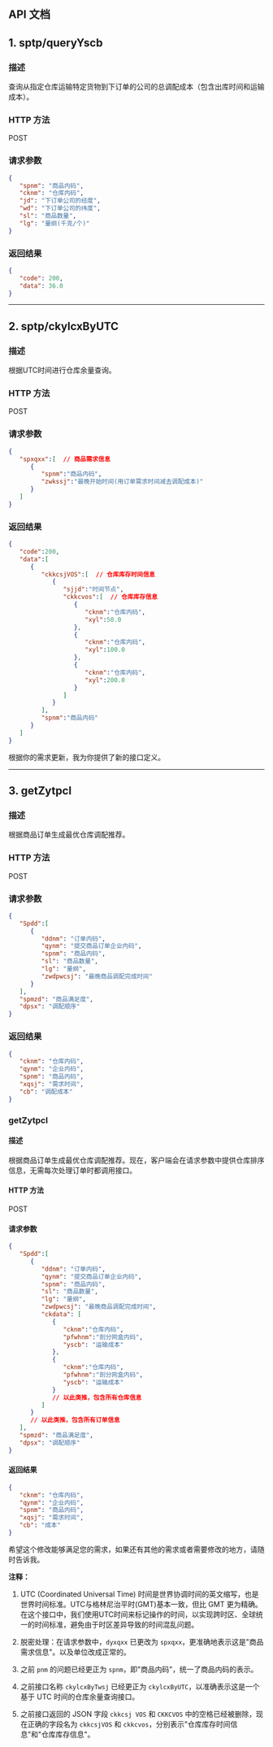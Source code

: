 ## API 文档

## 1. sptp/queryYscb

### 描述

查询从指定仓库运输特定货物到下订单的公司的总调配成本（包含出库时间和运输成本）。

### HTTP 方法

POST

### 请求参数

```json
{
   "spnm": "商品内码", 
   "cknm": "仓库内码",
   "jd": "下订单公司的经度", 
   "wd": "下订单公司的纬度",
   "sl": "商品数量", 
   "lg": "量纲(千克/个)"
}
```

### 返回结果

```json
{
   "code": 200,
   "data": 36.0
}
```

--- 

## 2. sptp/ckylcxByUTC

### 描述

根据UTC时间进行仓库余量查询。

### HTTP 方法

POST

### 请求参数

```json
{
   "spxqxx":[  // 商品需求信息
      {
         "spnm":"商品内码",
         "zwkssj":"最晚开始时间(用订单需求时间减去调配成本)"
      }
   ]
}
```

### 返回结果

```json
{
   "code":200,
   "data":[
      {
         "ckkcsjVOS":[  // 仓库库存时间信息
            {
               "sjjd":"时间节点",
               "ckkcvos":[  // 仓库库存信息
                  {
                     "cknm":"仓库内码",
                     "xyl":50.0
                  },
                  {
                     "cknm":"仓库内码",
                     "xyl":100.0
                  },
                  {
                     "cknm":"仓库内码",
                     "xyl":200.0
                  }
               ]
            }
         ],
         "spnm":"商品内码"
      }
   ]
}
```

根据你的需求更新，我为你提供了新的接口定义。




---

## 3. getZytpcl

### 描述

根据商品订单生成最优仓库调配推荐。

### HTTP 方法

POST

### 请求参数

```json
{
   "Spdd":[
      {
         "ddnm": "订单内码",
         "qynm": "提交商品订单企业内码",
         "spnm": "商品内码",
         "sl": "商品数量",
         "lg": "量纲",
         "zwdpwcsj": "最晚商品调配完成时间"
      }
   ],
   "spmzd": "商品满足度", 
   "dpsx": "调配顺序"
}
```

### 返回结果

```json
{
   "cknm": "仓库内码",
   "qynm": "企业内码",
   "spnm": "商品内码",
   "xqsj": "需求时间",
   "cb": "调配成本"
}
```



### getZytpcl

#### 描述

根据商品订单生成最优仓库调配推荐。现在，客户端会在请求参数中提供仓库排序信息，无需每次处理订单时都调用接口。

#### HTTP 方法

POST

#### 请求参数

```json
{
   "Spdd":[
      {
         "ddnm": "订单内码",
         "qynm": "提交商品订单企业内码",
         "spnm": "商品内码",
         "sl": "商品数量",
         "lg": "量纲",
         "zwdpwcsj": "最晚商品调配完成时间",
         "ckdata": [
            {
               "cknm":"仓库内码",
               "pfwhnm":"剖分网盒内码",
               "yscb": "运输成本"
            },
            {
               "cknm":"仓库内码",
               "pfwhnm":"剖分网盒内码",
               "yscb": "运输成本"
            }
            // 以此类推，包含所有仓库信息
         ]
      }
      // 以此类推，包含所有订单信息
   ],
   "spmzd": "商品满足度", 
   "dpsx": "调配顺序"
}
```

#### 返回结果

```json
{
   "cknm": "仓库内码",
   "qynm": "企业内码",
   "spnm": "商品内码",
   "xqsj": "需求时间",
   "cb": "成本"
}
```

希望这个修改能够满足您的需求，如果还有其他的需求或者需要修改的地方，请随时告诉我。

**注释：**

1. UTC (Coordinated Universal Time) 时间是世界协调时间的英文缩写，也是世界时间标准。UTC与格林尼治平时(GMT)基本一致，但比 GMT 更为精确。在这个接口中，我们使用UTC时间来标记操作的时间，以实现跨时区、全球统一的时间标准，避免由于时区差异导致的时间混乱问题。

2. 脱密处理：在请求参数中，`dyxqxx` 已更改为 `spxqxx`，更准确地表示这是"商品需求信息"。以及单位改成正常的。

3. 之前 `pnm` 的问题已经更正为 `spnm`，即"商品内码"，统一了商品内码的表示。

4. 之前接口名称 `ckylcxByTwsj` 已经更正为 `ckylcxByUTC`，以准确表示这是一个基于 UTC 时间的仓库余量查询接口。

5. 之前接口返回的 JSON 字段 `ckkcsj VOS` 和 `CKKCVOS` 中的空格已经被删除，现在正确的字段名为 `ckkcsjVOS` 和 `ckkcvos`，分别表示"仓库库存时间信息"和"仓库库存信息"。
